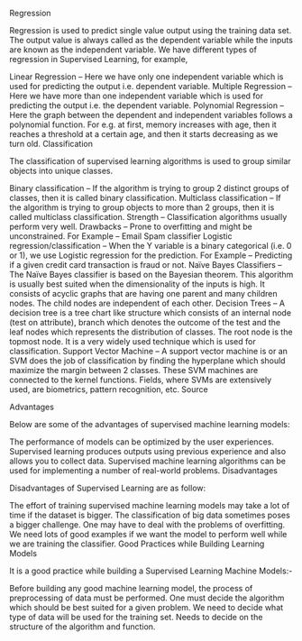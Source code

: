 Regression

Regression is used to predict single value output using the training data set. The output value is always called as the dependent variable while the inputs are known as the independent variable. We have different types of regression in Supervised Learning, for example,

Linear Regression – Here we have only one independent variable which is used for predicting the output i.e. dependent variable.
Multiple Regression – Here we have more than one independent variable which is used for predicting the output i.e. the dependent variable.
Polynomial Regression – Here the graph between the dependent and independent variables follows a polynomial function. For e.g. at first, memory increases with age, then it reaches a threshold at a certain age, and then it starts decreasing as we turn old.
Classification

The classification of supervised learning algorithms is used to group similar objects into unique classes.

Binary classification – If the algorithm is trying to group 2 distinct groups of classes, then it is called binary classification.
Multiclass classification – If the algorithm is trying to group objects to more than 2 groups, then it is called multiclass classification.
Strength – Classification algorithms usually perform very well.
Drawbacks – Prone to overfitting and might be unconstrained. For Example – Email Spam classifier
Logistic regression/classification – When the Y variable is a binary categorical (i.e. 0 or 1), we use Logistic regression for the prediction. For Example – Predicting if a given credit card transaction is fraud or not.
Naïve Bayes Classifiers – The Naïve Bayes classifier is based on the Bayesian theorem. This algorithm is usually best suited when the dimensionality of the inputs is high. It consists of acyclic graphs that are having one parent and many children nodes. The child nodes are independent of each other.
Decision Trees – A decision tree is a tree chart like structure which consists of an internal node (test on attribute), branch which denotes the outcome of the test and the leaf nodes which represents the distribution of classes. The root node is the topmost node. It is a very widely used technique which is used for classification.
Support Vector Machine – A support vector machine is or an SVM does the job of classification by finding the hyperplane which should maximize the margin between 2 classes. These SVM machines are connected to the kernel functions. Fields, where SVMs are extensively used, are biometrics, pattern recognition, etc.
Source

Advantages

Below are some of the advantages of supervised machine learning models:

The performance of models can be optimized by the user experiences.
Supervised learning produces outputs using previous experience and also allows you to collect data.
Supervised machine learning algorithms can be used for implementing a number of real-world problems.
Disadvantages

Disadvantages of Supervised Learning are as follow:

The effort of training supervised machine learning models may take a lot of time if the dataset is bigger.
The classification of big data sometimes poses a bigger challenge.
One may have to deal with the problems of overfitting.
We need lots of good examples if we want the model to perform well while we are training the classifier.
Good Practices while Building Learning Models

It is a good practice while building a Supervised Learning Machine Models:-

Before building any good machine learning model, the process of preprocessing of data must be performed.
One must decide the algorithm which should be best suited for a given problem.
We need to decide what type of data will be used for the training set.
Needs to decide on the structure of the algorithm and function.
